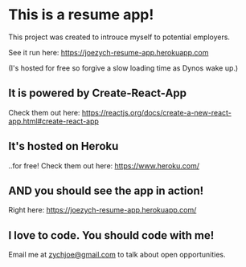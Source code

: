 # This is a resume app!

This project was created to introuce myself to potential employers.

See it run here: https://joezych-resume-app.herokuapp.com

(I's hosted for free so forgive a slow loading time as Dynos wake up.)

## It is powered by Create-React-App

Check them out here: https://reactjs.org/docs/create-a-new-react-app.html#create-react-app

## It's hosted on Heroku

..for free! Check them out here: https://www.heroku.com/

## AND you should see the app in action!

Right here: https://joezych-resume-app.herokuapp.com/

## I love to code. You should code with me!

Email me at zychjoe@gmail.com to talk about open opportunities.
